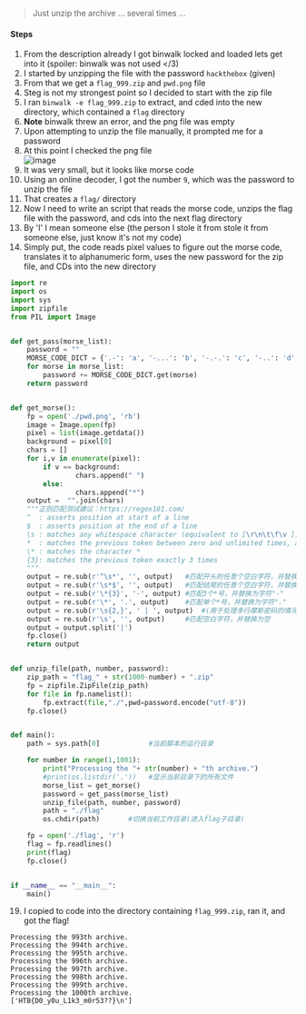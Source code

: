 > Just unzip the archive ... several times ...<br>
#### Steps
1. From the description already I got binwalk locked and loaded lets get into it (spoiler: binwalk was not used </3)
2. I started by unzipping the file with the password `hackthebox` (given)
3. From that we get a `flag_999.zip` and `pwd.png` file
4. Steg is not my strongest point so I decided to start with the zip file
5. I ran `binwalk -e flag_999.zip` to extract, and cded into the new directory, which contained a `flag` directory
6. **Note** binwalk threw an error, and the png file was empty
7. Upon attempting to unzip the file manually, it prompted me for a password
8. At this point I checked the png file <br>
![image](https://github.com/pwnedbyisa/writeups/assets/138353745/b18812fb-6d1d-4e0a-a15e-691ae68a5e57)
13. It was very small, but it looks like morse code
14. Using an online decoder, I got the number `9`, which was the password to unzip the file
15. That creates a `flag/` directory
16. Now I need to write an script that reads the morse code, unzips the flag file with the password, and cds into the next flag directory
17. By 'I' I mean someone else (the person I stole it from stole it from someone else, just know it's not my code)
18. Simply put, the code reads pixel values to figure out the morse code, translates it to alphanumeric form, uses the new password for the zip file, and CDs into the new directory
```python
import re
import os
import sys
import zipfile
from PIL import Image


def get_pass(morse_list):
    password = ""
    MORSE_CODE_DICT = {'.-': 'a', '-...': 'b', '-.-.': 'c', '-..': 'd','.': 'e', '..-.': 'f', '--.': 'g', '....': 'h','..': 'i', '.---': 'j', '-.-': 'k', '.-..': 'l','--': 'm', '-.': 'n', '---': 'o', '.--.': 'p','--.-': 'q', '.-.': 'r', '...': 's', '-': 't','..-': 'u', '...-': 'v', '.--': 'w', '-..-': 'x','-.--': 'y', '--..': 'z', '-----': '0', '.----': '1','..---': '2', '...--': '3', '....-': '4', '.....': '5','-....': '6', '--...': '7', '---..': '8', '----.': '9','-..-.': '/', '.-.-.-': '.', '-.--.-': ')', '..--..': '?','-.--.': '(', '-....-': '-', '--..--': ','}
    for morse in morse_list:
        password += MORSE_CODE_DICT.get(morse)
    return password


def get_morse():
    fp = open('./pwd.png', 'rb')
    image = Image.open(fp)
    pixel = list(image.getdata())
    background = pixel[0]
    chars = []
    for i,v in enumerate(pixel):
        if v == background:
                chars.append(" ")
        else:
                chars.append("*")
    output =  "".join(chars)
    """正则匹配测试建议：https://regex101.com/
    ^  : asserts position at start of a line
    $  : asserts position at the end of a line
    \s : matches any whitespace character (equivalent to [\r\n\t\f\v ])
    *  : matches the previous token between zero and unlimited times, as many times as possible, giving back as needed (greedy)
    \* : matches the character *
    {3}: matches the previous token exactly 3 times
    """
    output = re.sub(r'^\s*', '', output)   #匹配开头的任意个空白字符，并替换为空
    output = re.sub(r'\s*$', '', output)   #匹配结尾的任意个空白字符，并替换为空
    output = re.sub(r'\*{3}', '-', output) #匹配3个*号，并替换为字符"-"
    output = re.sub(r'\*', '.', output)    #匹配单个*号，并替换为字符"."
    output = re.sub(r'\s{2,}', ' | ', output)  #(用于处理多行摩斯密码的情况)匹配两个以上空白字符，如果存在，就替换为"|"
    output = re.sub(r'\s', '', output)     #匹配空白字符，并替换为空
    output = output.split('|')
    fp.close()
    return output


def unzip_file(path, number, password):
    zip_path = "flag_" + str(1000-number) + ".zip"
    fp = zipfile.ZipFile(zip_path)
    for file in fp.namelist():
        fp.extract(file,"./",pwd=password.encode("utf-8"))
    fp.close()


def main():
    path = sys.path[0]            #当前脚本的运行目录

    for number in range(1,1001):
        print("Processing the "+ str(number) + "th archive.")
        #print(os.listdir('.'))   #显示当前目录下的所有文件
        morse_list = get_morse()
        password = get_pass(morse_list)
        unzip_file(path, number, password)
        path = "./flag"
        os.chdir(path)       #切换当前工作目录(进入flag子目录)

    fp = open('./flag', 'r')
    flag = fp.readlines()
    print(flag)
    fp.close()


if __name__ == "__main__":
    main()
```
19. I copied to code into the directory containing `flag_999.zip`, ran it, and got the flag!
```shell
Processing the 993th archive.
Processing the 994th archive.
Processing the 995th archive.
Processing the 996th archive.
Processing the 997th archive.
Processing the 998th archive.
Processing the 999th archive.
Processing the 1000th archive.
['HTB{D0_y0u_L1k3_m0r53??}\n']
```
